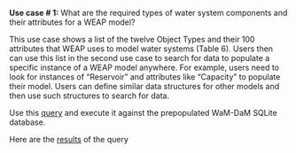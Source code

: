 **Use case # 1:** What are the required types of water system components and their attributes for a WEAP model?   

This use case shows a list of the twelve Object Types and their 100 attributes that WEAP uses to model water systems (Table 6). Users then can use this list in the second use case to search for data to populate a specific instance of a WEAP model anywhere. For example, users need to look for instances of “Reservoir” and attributes like “Capacity” to populate their model. Users can define similar data structures for other models and then use such structures to search for data. 

Use this [query](https://github.com/amabdallah/WaM-DaM/blob/master/Files/Use_Cases/Queries/01DataStructures.sql) and execute it against the prepopulated WaM-DaM SQLite database.  

Here are the [results](https://github.com/amabdallah/WaM-DaM/blob/master/Files/Use_Cases/Results/UseCase1.csv) of the query

